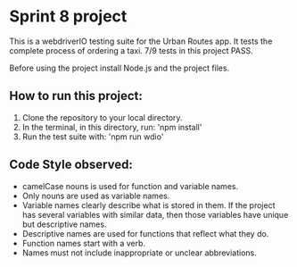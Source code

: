 # Sprint 8 project

This is a webdriverIO testing suite for the Urban Routes app. It tests the complete process of ordering a taxi.
7/9 tests in this project PASS.

Before using the project install Node.js and the project files.

## How to run this project:
1. Clone the repository to your local directory.
2. In the terminal, in this directory, run: 'npm install'
3. Run the test suite with: 'npm run wdio'

## Code Style observed:
- camelCase nouns is used for function and variable names.
- Only nouns are used as variable names.
- Variable names clearly describe what is stored in them. If the project has
  several variables with similar data, then those variables have unique but
  descriptive names.
- Descriptive names are used for functions that reflect what they do.
- Function names start with a verb.
- Names must not include inappropriate or unclear abbreviations.
